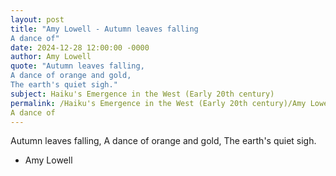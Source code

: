 ```yaml
---
layout: post
title: "Amy Lowell - Autumn leaves falling
A dance of"
date: 2024-12-28 12:00:00 -0000
author: Amy Lowell
quote: "Autumn leaves falling,
A dance of orange and gold,
The earth's quiet sigh."
subject: Haiku's Emergence in the West (Early 20th century)
permalink: /Haiku's Emergence in the West (Early 20th century)/Amy Lowell/Amy Lowell - Autumn leaves falling
A dance of
---
```


Autumn leaves falling,
A dance of orange and gold,
The earth's quiet sigh.

- Amy Lowell
